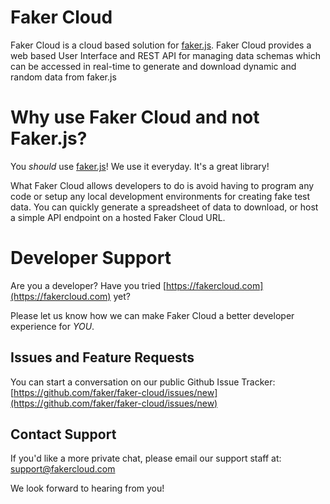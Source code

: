 # Faker Cloud

Faker Cloud is a cloud based solution for [faker.js](https://github.com/Marak/faker.js). Faker Cloud provides a web based User Interface and REST API for managing data schemas which can be accessed in real-time to generate and download dynamic and random data from faker.js

# Why use Faker Cloud and not Faker.js?

You *should* use [faker.js](https://github.com/Marak/faker.js)! We use it everyday. It's a great library!

What Faker Cloud allows developers to do is avoid having to program any code or setup any local development environments for creating fake test data. You can quickly generate a spreadsheet of data to download, or host a simple API endpoint on a hosted Faker Cloud URL.

# Developer Support

Are you a developer? Have you tried [https://fakercloud.com](https://fakercloud.com) yet? 

Please let us know how we can make Faker Cloud a better developer experience for *YOU*.

## Issues and Feature Requests 

You can start a conversation on our public Github Issue Tracker: [https://github.com/faker/faker-cloud/issues/new](https://github.com/faker/faker-cloud/issues/new)

## Contact Support 

If you'd like a more private chat, please email our support staff at: [support@fakercloud.com](support@fakercloud.com)

We look forward to hearing from you!